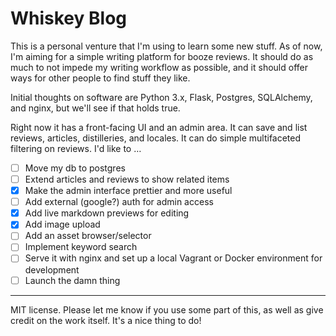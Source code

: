 # Whiskey Blog

This is a personal venture that I'm using to learn some new stuff. As of now, I'm aiming for a simple writing platform for booze reviews. It should do as much to not impede my writing workflow as possible, and it should offer ways for other people to find stuff they like.

Initial thoughts on software are Python 3.x, Flask, Postgres, SQLAlchemy, and nginx, but we'll see if that holds true.

Right now it has a front-facing UI and an admin area. It can save and list reviews, articles, distilleries, and locales. It can do simple multifaceted filtering on reviews. I'd like to …

- [ ] Move my db to postgres
- [ ] Extend articles and reviews to show related items
- [x] Make the admin interface prettier and more useful
- [ ] Add external (google?) auth for admin access
- [x] Add live markdown previews for editing
- [x] Add image upload
- [ ] Add an asset browser/selector
- [ ] Implement keyword search
- [ ] Serve it with nginx and set up a local Vagrant or Docker environment for development
- [ ] Launch the damn thing

---

MIT license. Please let me know if you use some part of this, as well as give credit on the work itself. It's a nice thing to do!

